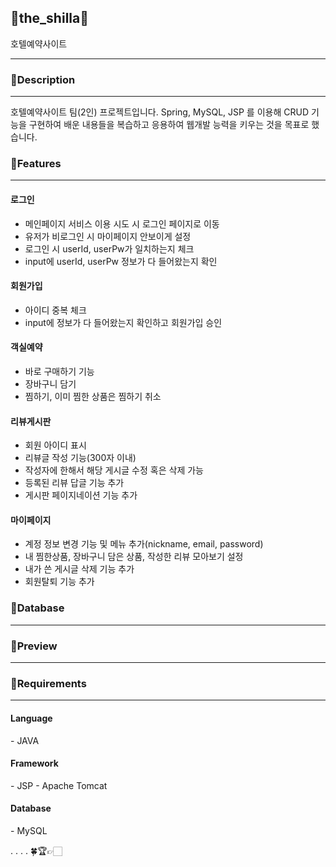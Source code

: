 <h2>🌱the_shilla🌱</h2>
호텔예약사이트
<hr/>

<h3>👏Description</h3>
<hr/>
호텔예약사이트 팀(2인) 프로젝트입니다. Spring, MySQL, JSP 를 이용해 CRUD 기능을 구현하여 배운 내용들을 복습하고 응용하여 웹개발 능력을 키우는 것을 목표로 했습니다.

<h3>👟Features</h3>
<hr/>
  <h4>로그인</h4>
    <ul>
      <li>메인페이지 서비스 이용 시도 시 로그인 페이지로 이동</li>
      <li>유저가 비로그인 시 마이페이지 안보이게 설정</li>
      <li>로그인 시 userId, userPw가 일치하는지 체크</li>
      <li>input에 userId, userPw 정보가 다 들어왔는지 확인</li>
    </ul>

  <h4>회원가입</h4>
    <ul>
      <li>아이디 중복 체크</li>
<!--       <li>학교 검색 및 학번 추가 기능</li> -->
      <li>input에 정보가 다 들어왔는지 확인하고 회원가입 승인</li>
    </ul>
  <h4>객실예약</h4>
    <ul>
      <li>바로 구매하기 기능</li>
      <li>장바구니 담기</li>
      <li>찜하기, 이미 찜한 상품은 찜하기 취소</li>
    </ul>
  <h4>리뷰게시판</h4>
    <ul>
      <li>회원 아이디 표시</li>
      <li>리뷰글 작성 기능(300자 이내)</li>
      <li>작성자에 한해서 해당 게시글 수정 혹은 삭제 가능</li>
      <li>등록된 리뷰 답글 기능 추가</li>
      <li>게시판 페이지네이션 기능 추가</li>
    </ul>
  <h4>마이페이지</h4>
    <ul>
      <li>계정 정보 변경 기능 및 메뉴 추가(nickname, email, password)</li>
      <li>내 찜한상품, 장바구니 담은 상품, 작성한 리뷰 모아보기 설정</li>
      <li>내가 쓴 게시글 삭제 기능 추가</li>
      <li>회원탈퇴 기능 추가</li>
    </ul>

<h3>🧤Database</h3>
<hr/>

<h3>🌿Preview</h3>
<hr/>

<h3>👥Requirements</h3>
<hr/>
  <h4>Language</h4>
    - JAVA

  <h4>Framework</h4>
    - JSP
    - Apache Tomcat

  <h4>Database</h4>
    - MySQL




.
.
.
.
  🍀🏆👉🏻

